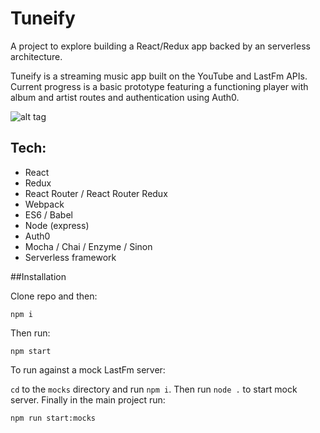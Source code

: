# Tuneify

A project to explore building a React/Redux app backed by an serverless architecture.

Tuneify is a streaming music app built on the YouTube and LastFm APIs. Current progress is a basic prototype featuring a functioning player with album and artist routes and authentication using Auth0.

![alt tag](https://media.giphy.com/media/l0HlzayaF0jLB5TS8/source.gif)

## Tech:

* React
* Redux
* React Router / React Router Redux
* Webpack
* ES6 / Babel
* Node (express)
* Auth0
* Mocha / Chai / Enzyme / Sinon
* Serverless framework

##Installation

Clone repo and then:

```
npm i
```

Then run:

```
npm start
```

To run against a mock LastFm server:

`cd` to the `mocks` directory and run `npm i`. Then run `node .` to start mock server. Finally in the main project run:


```
npm run start:mocks
```

